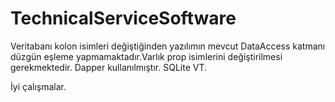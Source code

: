 # TechnicalServiceSoftware

Veritabanı kolon isimleri değiştiğinden yazılımın mevcut DataAccess katmanı düzgün eşleme yapmamaktadır.Varlık prop isimlerini değiştirilmesi gerekmektedir.
Dapper kullanılmıştır.
SQLite VT.

İyi çalışmalar.
